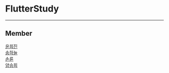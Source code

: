 # FlutterStudy
<hr>
<h2>Member</h2>
<body>
<a href="lkm7632@naver.com">윤희진</a> <br>
<a href="stw0105@naver.com ">송하늘</a>  <br>
<a href="sonlyun2@gmail.com ">손륜</a>  <br>
<a href="did030930@gmail.com ">양승희</a> 
</body>

